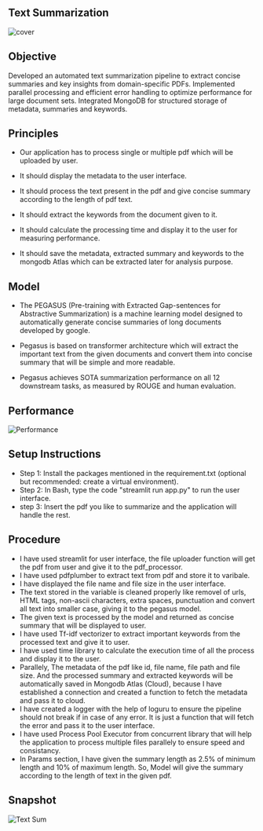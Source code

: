 
## Text Summarization

![cover](https://github.com/user-attachments/assets/5cfae579-f2ba-4801-b31d-7cc009365b5d)

## Objective

Developed an automated text summarization pipeline to extract concise summaries and key insights from domain-specific PDFs. Implemented parallel processing and efficient error handling to optimize performance for large document sets. Integrated MongoDB for structured storage of metadata, summaries and keywords.

## Principles

- Our application has to process single or multiple pdf which will be uploaded by user.

- It should display the metadata to the user interface.

- It should process the text present in the pdf and give concise summary according to the length of pdf text.

- It should extract the keywords from the document given to it.

- It should calculate the processing time and display it to the user for measuring performance.

- It should save the metadata, extracted summary and keywords to the mongodb Atlas which can be extracted later for analysis purpose.

## Model

- The PEGASUS (Pre-training with Extracted Gap-sentences for Abstractive Summarization) is a machine learning model designed to automatically generate concise summaries of long documents developed by google.

- Pegasus is based on transformer architecture which will extract the important text from the given documents and convert them into concise summary that will be simple and more readable.

- Pegasus achieves SOTA summarization performance on all 12 downstream tasks, as measured by ROUGE and human evaluation.

## Performance

![Performance](https://github.com/user-attachments/assets/36d6de3e-47c9-4add-9606-cf6aa9e66e23)

## Setup Instructions

- Step 1: Install the packages mentioned in the requirement.txt (optional but recommended: create a virtual environment).
- Step 2: In Bash, type the code "streamlit run app.py" to run the user interface.
- step 3: Insert the pdf you like to summarize and the application will handle the rest.

## Procedure

- I have used streamlit for user interface, the file uploader function will get the pdf from user and give it to the pdf_processor.
- I have used pdfplumber to extract text from pdf and store it to varibale.
- I have displayed the file name and file size in the user interface.
- The text stored in the variable is cleaned properly like removel of urls, HTML tags, non-ascii characters, extra spaces, punctuation and convert all text into smaller case, giving it to the pegasus model.
- The given text is processed by the model and returned as concise summary that will be displayed to user.
- I have used Tf-idf vectorizer to extract important keywords from the processed text and give it to user.
- I have used time library to calculate the execution time of all the process and display it to the user.
- Parallely, The metadata of the pdf like id, file name, file path and file size. And the processed summary and extracted keywords will be automatically saved in Mongodb Atlas (Cloud), because I have established a connection and created a function to fetch the metadata and pass it to cloud.
- I have created a logger with the help of loguru to ensure the pipeline should not break if in case of any error. It is just a function that will fetch the error and pass it to the user interface.
- I have used Process Pool Executor from concurrent library that will help the application to process multiple files parallely to ensure speed and consistancy.
- In Params section, I have given the summary length as 2.5% of minimum length and 10% of maximum length. So, Model will give the summary according to the length of text in the given pdf. 

## Snapshot

![Text Sum](https://github.com/user-attachments/assets/55caa3e0-e400-477f-af4b-86d878d90e11)
